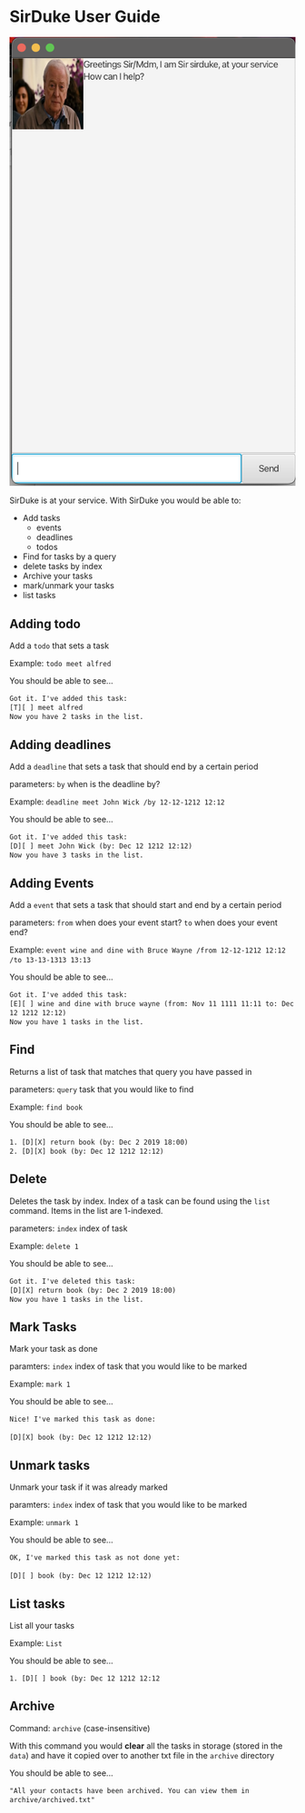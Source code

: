 # SirDuke User Guide

![product screenshot](Ui.png)

SirDuke is at your service. With SirDuke you would be able to:
- Add tasks
    - events
    - deadlines
    - todos
- Find for tasks by a query
- delete tasks by index
- Archive your tasks
- mark/unmark your tasks
- list tasks

## Adding todo

Add a `todo` that sets a task 

Example: `todo meet alfred`

You should be able to see...

```
Got it. I've added this task:
[T][ ] meet alfred
Now you have 2 tasks in the list.
```

## Adding deadlines

Add a `deadline` that sets a task that should end by a certain period

parameters:
`by` when is the deadline by?

Example: `deadline meet John Wick /by 12-12-1212 12:12`

You should be able to see...

```
Got it. I've added this task:
[D][ ] meet John Wick (by: Dec 12 1212 12:12)
Now you have 3 tasks in the list.
```
## Adding Events

Add a `event` that sets a task that should start and end by a certain period

parameters:
`from` when does your event start?
`to` when does your event end?

Example: `event wine and dine with Bruce Wayne /from 12-12-1212 12:12 /to 13-13-1313 13:13`

You should be able to see...

```
Got it. I've added this task:
[E][ ] wine and dine with bruce wayne (from: Nov 11 1111 11:11 to: Dec 12 1212 12:12)
Now you have 1 tasks in the list.
```

## Find

Returns a list of task that matches that query you have passed in

parameters:
`query` task that you would like to find

Example: `find book`

You should be able to see...

```
1. [D][X] return book (by: Dec 2 2019 18:00) 
2. [D][X] book (by: Dec 12 1212 12:12)
```

## Delete

Deletes the task by index. Index of a task can be found using the `list` command. Items in the list are 1-indexed.

parameters:
`index` index of task

Example: `delete 1`

You should be able to see...

```
Got it. I've deleted this task:
[D][X] return book (by: Dec 2 2019 18:00)
Now you have 1 tasks in the list.
```

## Mark Tasks
Mark your task as done

paramters:
`index` index of task that you would like to be marked

Example: `mark 1`

You should be able to see...
```
Nice! I've marked this task as done:

[D][X] book (by: Dec 12 1212 12:12)
```

## Unmark tasks
Unmark your task if it was already marked

paramters:
`index` index of task that you would like to be marked

Example: `unmark 1`

You should be able to see...
```
OK, I've marked this task as not done yet:

[D][ ] book (by: Dec 12 1212 12:12)
```

## List tasks

List all your tasks

Example: `List`

You should be able to see...
```
1. [D][ ] book (by: Dec 12 1212 12:12
```

## Archive

Command: `archive` (case-insensitive)

With this command you would **clear** all the tasks in storage (stored in the `data`) and have it copied over to
another txt file in the `archive` directory

You should be able to see...
```
"All your contacts have been archived. You can view them in archive/archived.txt"
```
